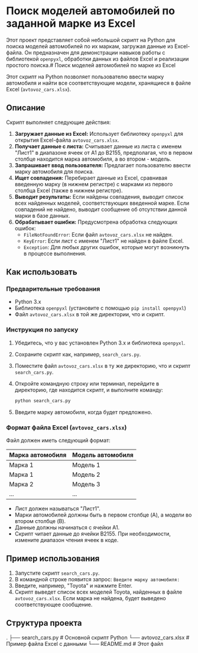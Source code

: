 # Поиск моделей автомобилей по заданной марке из Excel

Этот проект представляет собой небольшой скрипт на Python для поиска моделей автомобилей по их маркам, загружая данные из Excel-файла. Он предназначен для демонстрации навыков работы с библиотекой `openpyxl`, обработки данных из файлов Excel и реализации простого поиска.# Поиск моделей автомобилей по марке из Excel

Этот скрипт на Python позволяет пользователю ввести марку автомобиля и найти все соответствующие модели, хранящиеся в файле Excel (`avtovoz_cars.xlsx`).

## Описание

Скрипт выполняет следующие действия:

1.  **Загружает данные из Excel:** Использует библиотеку `openpyxl` для открытия Excel-файла `avtovoz_cars.xlsx`.
2.  **Получает данные с листа:** Считывает данные из листа с именем "Лист1" в диапазоне ячеек от A1 до B2155, предполагая, что в первом столбце находится марка автомобиля, а во втором - модель.
3.  **Запрашивает ввод пользователя:** Предлагает пользователю ввести марку автомобиля для поиска.
4.  **Ищет совпадения:** Перебирает данные из Excel, сравнивая введенную марку (в нижнем регистре) с марками из первого столбца Excel (также в нижнем регистре).
5.  **Выводит результаты:** Если найдены совпадения, выводит список всех найденных моделей, соответствующих введенной марке. Если совпадений не найдено, выводит сообщение об отсутствии данной марки в базе данных.
6.  **Обрабатывает ошибки:** Предусмотрена обработка следующих ошибок:
    *   `FileNotFoundError`: Если файл `avtovoz_cars.xlsx` не найден.
    *   `KeyError`: Если лист с именем "Лист1" не найден в файле Excel.
    *   `Exception`:  Для любых других ошибок, которые могут возникнуть в процессе выполнения.

## Как использовать

### Предварительные требования

*   Python 3.x
*   Библиотека `openpyxl` (установите с помощью `pip install openpyxl`)
*   Файл `avtovoz_cars.xlsx` в той же директории, что и скрипт.

### Инструкция по запуску

1.  Убедитесь, что у вас установлен Python 3.x и библиотека `openpyxl`.
2.  Сохраните скрипт как, например, `search_cars.py`.
3.  Поместите файл `avtovoz_cars.xlsx` в ту же директорию, что и скрипт `search_cars.py`.
4.  Откройте командную строку или терминал, перейдите в директорию, где находится скрипт, и выполните команду:

    ```bash
    python search_cars.py
    ```

5.  Введите марку автомобиля, когда будет предложено.

### Формат файла Excel (`avtovoz_cars.xlsx`)

Файл должен иметь следующий формат:

| Марка автомобиля | Модель автомобиля |
| --------------- | --------------- |
| Марка 1         | Модель 1        |
| Марка 1         | Модель 2        |
| Марка 2         | Модель 3        |
| ...             | ...             |

*   Лист должен называться "Лист1".
*   Марки автомобилей должны быть в первом столбце (A), а модели во втором столбце (B).
*   Данные должны начинаться с ячейки A1.
*   Скрипт читает данные до ячейки B2155.  При необходимости, измените диапазон чтения ячеек в коде.

## Пример использования

1.  Запустите скрипт `search_cars.py`.
2.  В командной строке появится запрос: `Введите марку автомобиля: `
3.  Введите, например, "Toyota" и нажмите Enter.
4.  Скрипт выведет список всех моделей Toyota, найденных в файле `avtovoz_cars.xlsx`.  Если марка не найдена, будет выведено соответствующее сообщение.

## Структура проекта
.
├── search_cars.py      # Основной скрипт Python
└── avtovoz_cars.xlsx   # Пример файла Excel с данными
└── README.md           # Этот файл

